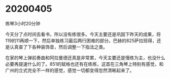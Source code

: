 # 20200405

练琴3小时20分钟

今天分了点时间去看书，所以没有练很多。今天主要还是巩固下昨天的成果，将119的11再顺一下，然后单独练习最后两行困难的部分。巴赫的825萨拉班得，还是认真查了下各种装饰音，然后调整一下指法之类。

在家的琴上弹前奏曲和阿拉曼德还真是非常累，今天主要还是慢练为主，也没什么必要再提速什么的了。851的赋格也还有在练练，这首在三角琴上特别有感觉，和广州的立式完全不一样的感觉，感觉一切都变得忽然清晰起来了。
